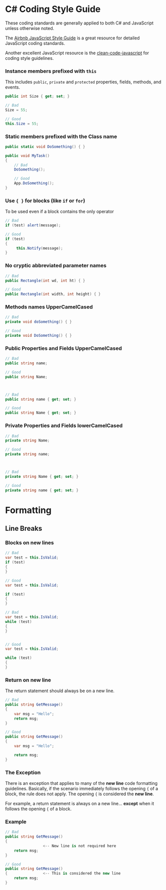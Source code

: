 # C# Coding Style Guide

These coding standards are generally applied to both C# and JavaScript unless otherwise noted.

The [Airbnb JavaScript Style Guide](https://github.com/airbnb/javascript) is a great resource for detailed JavaScript coding standards.

Another excellent JavaScript resource is the [clean-code-javascript](https://github.com/ryanmcdermott/clean-code-javascript) for coding style guidelines.

###  Instance members prefixed with `this`

This includes `public`, `private` and `protected` properties, fields, methods, and events.

```csharp
public int Size { get; set; }

// Bad
Size = 55;

// Good
this.Size = 55;
````

### Static members prefixed with the Class name

```csharp
public static void DoSomething() { }

public void MyTask()
{
    // Bad
    DoSomething();

    // Good
    App.DoSomething();
}
```

### Use `{ }` for blocks (like `if` or `for`)

To be used even if a block contains the only operator

```csharp
// Bad 
if (test) alert(message);

// Good
if (test)
{ 
     this.Notify(message);
}
```

### No cryptic abbreviated parameter names

```csharp
// Bad
public Rectangle(int wd, int ht) { }

// Good
public Rectangle(int width, int height) { }
```

### Methods names UpperCamelCased

```csharp
// Bad
private void doSomething() { }

// Good
private void DoSomething() { }
```

### Public Properties and Fields UpperCamelCased

```csharp
// Bad
public string name;

// Good
public string Name;



// Bad
public string name { get; set; }

// Good
public string Name { get; set; }
```

### Private Properties and Fields lowerCamelCased

```csharp
// Bad
private string Name;

// Good
private string name;



// Bad
private string Name { get; set; }

// Good
private string name { get; set; }
```

# Formatting

## Line Breaks

### Blocks on new lines

```csharp
// Bad
var test = this.IsValid;
if (test)
{
}

// Good
var test = this.IsValid;

if (test)
{
}
```

```csharp
// Bad
var test = this.IsValid;
while (test)
{
}


// Good
var test = this.IsValid;

while (test)
{
}
```

### Return on new line

The return statement should always be on a new line.

```csharp
// Bad
public string GetMessage()
{
    var msg = "Hello";
    return msg;
}

// Good
public string GetMessage()
{
    var msg = "Hello";

    return msg;
}
```

### The Exception

There is an exception that applies to many of the **new line** code formatting guidelines. Basically, if the scenario immediately follows the opening `{` of a block, the rule does not apply. The opening `{` is considered the **new line**.

For example, a return statement is always on a new line... **except** when it follows the opening `{` of a block. 

### Example

```csharp
// Bad
public string GetMessage()
{
                 <-- New line is not required here
    return msg;
}

// Good
public string GetMessage()
{                <-- This is considered the new line
    return msg;
}
```